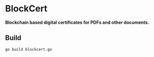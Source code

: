 # BlockCert
**Blockchain based digital certificates for PDFs and other documents.**

## Build
```
go build blockcert.go
```
